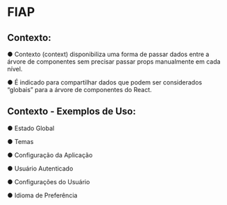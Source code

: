 # FIAP

## Contexto:

● Contexto (context) disponibiliza uma forma de passar dados entre a árvore
de componentes sem precisar passar props manualmente em cada nível.

● É indicado para compartilhar dados que podem ser considerados “globais”
para a árvore de componentes do React.

## Contexto - Exemplos de Uso:

● Estado Global

● Temas

● Configuração da Aplicação

● Usuário Autenticado

● Configurações do Usuário

● Idioma de Preferência
